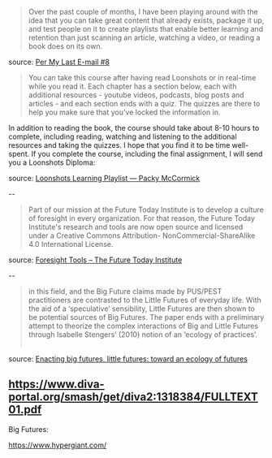 ---
---

>Over the past couple of months, I have been playing around with the idea that you can take great content that already exists, package it up, and test people on it to create playlists that enable better learning and retention than just scanning an article, watching a video, or reading a book does on its own.

source: [Per My Last E-mail #8](https://packym.substack.com/p/per-my-last-e-mail-8)

>You can take this course after having read Loonshots or in real-time while you read it. Each chapter has a section below, each with additional resources - youtube videos, podcasts, blog posts and articles - and each section ends with a quiz. The quizzes are there to help you make sure that you’ve locked the information in. 

In addition to reading the book, the course should take about 8-10 hours to complete, including reading, watching and listening to the additional resources and taking the quizzes.  I hope that you find it to be time well-spent. If you complete the course, including the final assignment, I will send you a Loonshots Diploma:

source: [Loonshots Learning Playlist — Packy McCormick](https://www.packym.com/blog/loonshots)

--

>Part of our mission at the Future Today Institute is to develop a culture of foresight in every organization. For that reason, the Future Today Institute's research and tools are now open source and licensed under a Creative Commons Attribution- NonCommercial-ShareAlike 4.0 International License. 

source: [Foresight Tools – The Future Today Institute](https://futuretodayinstitute.com/foresight-tools/)

--

>in this field, and the Big Future claims made by PUS/PEST practitioners are contrasted to the Little Futures of everyday life. With the aid of a ‘speculative’ sensibility, Little Futures are then shown to be potential sources of Big Futures. The paper ends with a preliminary attempt to theorize the complex interactions of Big and Little Futures through Isabelle Stengers’ (2010) notion of an ‘ecology of practices’.  

source: [Enacting big futures, little futures: toward an ecology of futures](https://ore.exeter.ac.uk/repository/handle/10871/26106)


<https://www.diva-portal.org/smash/get/diva2:1318384/FULLTEXT01.pdf>
--

Big Futures:

<https://www.hypergiant.com/>

